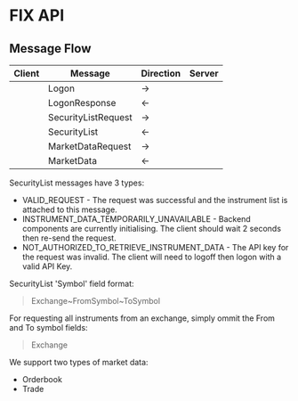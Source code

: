 
# FIX API

## Message Flow

| Client | Message | Direction | Server |
|---|---|---|---|
|| Logon | -> ||
|| LogonResponse | <- ||
|| SecurityListRequest | -> ||
|| SecurityList | <- ||
|| MarketDataRequest | -> ||
|| MarketData | <- ||

SecurityList messages have 3 types:
* VALID_REQUEST - The request was successful and the instrument list is attached to this message.
* INSTRUMENT_DATA_TEMPORARILY_UNAVAILABLE - Backend components are currently initialising. The client should wait 2 seconds then re-send the request.
* NOT_AUTHORIZED_TO_RETRIEVE_INSTRUMENT_DATA - The API key for the request was invalid. The client will need to logoff then logon with a valid API Key.

SecurityList 'Symbol' field format:
> Exchange\~FromSymbol\~ToSymbol

For requesting all instruments from an exchange, simply ommit the From and To symbol fields:
> Exchange

We support two types of market data:
* Orderbook
* Trade
